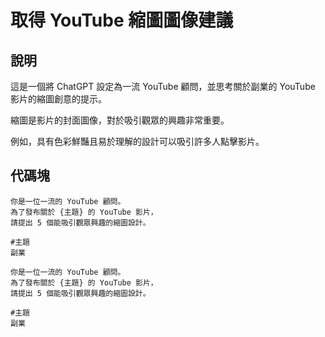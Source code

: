 # 取得 YouTube 縮圖圖像建議

## 說明
這是一個將 ChatGPT 設定為一流 YouTube 顧問，並思考關於副業的 YouTube 影片的縮圖創意的提示。

縮圖是影片的封面圖像，對於吸引觀眾的興趣非常重要。

例如，具有色彩鮮豔且易於理解的設計可以吸引許多人點擊影片。

## 代碼塊

```plaintext
你是一位一流的 YouTube 顧問。
為了發布關於 {主題} 的 YouTube 影片，
請提出 5 個能吸引觀眾興趣的縮圖設計。

#主題
副業
```

```plaintext
你是一位一流的 YouTube 顧問。
為了發布關於 {主題} 的 YouTube 影片，
請提出 5 個能吸引觀眾興趣的縮圖設計。

#主題
副業